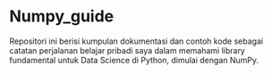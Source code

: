# Numpy_guide
Repositori ini berisi kumpulan dokumentasi dan contoh kode sebagai catatan perjalanan belajar pribadi saya dalam memahami library fundamental untuk Data Science di Python, dimulai dengan NumPy.
